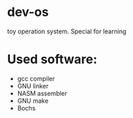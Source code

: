 # dev-os
toy operation system. Special for learning


# Used software:
  - gcc compiler
  - GNU linker
  - NASM assembler
  - GNU make
  - Bochs
